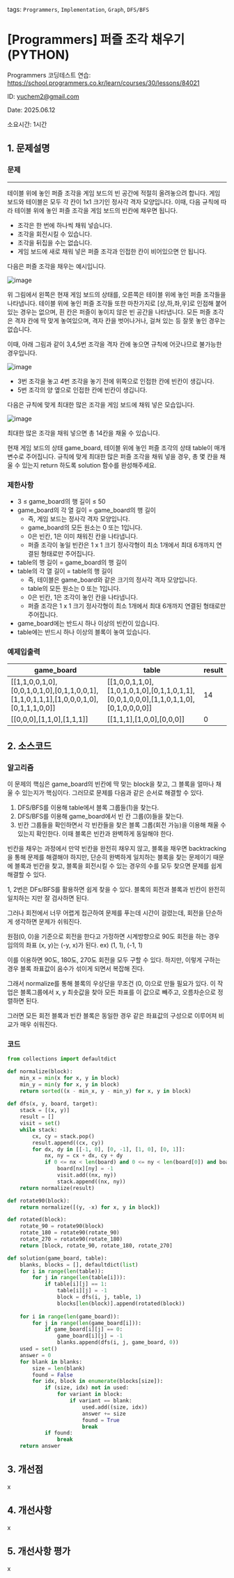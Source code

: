 tags: `Programmers`, `Implementation`, `Graph`, `DFS/BFS`

# [Programmers] 퍼즐 조각 채우기 (PYTHON)
Programmers 코딩테스트 연습: https://school.programmers.co.kr/learn/courses/30/lessons/84021

ID: yuchem2@gmail.com

Date: 2025.06.12

소요시간: 1시간

## 1. 문제설명

### 문제
---
테이블 위에 놓인 퍼즐 조각을 게임 보드의 빈 공간에 적절히 올려놓으려 합니다. 게임 보드와 테이블은 모두 각 칸이 1x1 크기인 정사각 격자 모양입니다. 이때, 다음 규칙에 따라 테이블 위에 놓인 퍼즐 조각을 게임 보드의 빈칸에 채우면 됩니다.

+ 조각은 한 번에 하나씩 채워 넣습니다.
+ 조각을 회전시킬 수 있습니다.
+ 조각을 뒤집을 수는 없습니다.
+ 게임 보드에 새로 채워 넣은 퍼즐 조각과 인접한 칸이 비어있으면 안 됩니다.

다음은 퍼즐 조각을 채우는 예시입니다.

![image](https://github.com/user-attachments/assets/b4f85a98-9b6c-4e28-8c04-4aa1d997cdbd)

위 그림에서 왼쪽은 현재 게임 보드의 상태를, 오른쪽은 테이블 위에 놓인 퍼즐 조각들을 나타냅니다. 테이블 위에 놓인 퍼즐 조각들 또한 마찬가지로 [상,하,좌,우]로 인접해 붙어있는 경우는 없으며, 흰 칸은 퍼즐이 놓이지 않은 빈 공간을 나타냅니다. 모든 퍼즐 조각은 격자 칸에 딱 맞게 놓여있으며, 격자 칸을 벗어나거나, 걸쳐 있는 등 잘못 놓인 경우는 없습니다.

이때, 아래 그림과 같이 3,4,5번 조각을 격자 칸에 놓으면 규칙에 어긋나므로 불가능한 경우입니다.

![image](https://github.com/user-attachments/assets/7d9b1ca2-cce8-427b-ae44-21e4ddf2f71b)


+ 3번 조각을 놓고 4번 조각을 놓기 전에 위쪽으로 인접한 칸에 빈칸이 생깁니다.
+ 5번 조각의 양 옆으로 인접한 칸에 빈칸이 생깁니다.

다음은 규칙에 맞게 최대한 많은 조각을 게임 보드에 채워 넣은 모습입니다.

![image](https://github.com/user-attachments/assets/8d9e0528-a8fc-4b33-937f-0f53ff53c63e)


최대한 많은 조각을 채워 넣으면 총 14칸을 채울 수 있습니다.

현재 게임 보드의 상태 game_board, 테이블 위에 놓인 퍼즐 조각의 상태 table이 매개변수로 주어집니다. 규칙에 맞게 최대한 많은 퍼즐 조각을 채워 넣을 경우, 총 몇 칸을 채울 수 있는지 return 하도록 solution 함수를 완성해주세요.

### 제한사항
+ 3 ≤ game_board의 행 길이 ≤ 50
+ game_board의 각 열 길이 = game_board의 행 길이
  + 즉, 게임 보드는 정사각 격자 모양입니다.
  + game_board의 모든 원소는 0 또는 1입니다.
  + 0은 빈칸, 1은 이미 채워진 칸을 나타냅니다.
  + 퍼즐 조각이 놓일 빈칸은 1 x 1 크기 정사각형이 최소 1개에서 최대 6개까지 연결된 형태로만 주어집니다.
+ table의 행 길이 = game_board의 행 길이
+ table의 각 열 길이 = table의 행 길이
  + 즉, 테이블은 game_board와 같은 크기의 정사각 격자 모양입니다.
  + table의 모든 원소는 0 또는 1입니다.
  + 0은 빈칸, 1은 조각이 놓인 칸을 나타냅니다.
  + 퍼즐 조각은 1 x 1 크기 정사각형이 최소 1개에서 최대 6개까지 연결된 형태로만 주어집니다.
+ game_board에는 반드시 하나 이상의 빈칸이 있습니다.
+ table에는 반드시 하나 이상의 블록이 놓여 있습니다.

### 예제입출력

| game_board                                                                            | table                                                                                 | result  |
|---------------------------------------------------------------------------------------|---------------------------------------------------------------------------------------|---------|
| [[1,1,0,0,1,0],[0,0,1,0,1,0],[0,1,1,0,0,1],[1,1,0,1,1,1],[1,0,0,0,1,0],[0,1,1,1,0,0]] | [[1,0,0,1,1,0],[1,0,1,0,1,0],[0,1,1,0,1,1],[0,0,1,0,0,0],[1,1,0,1,1,0],[0,1,0,0,0,0]] | 14      |
| [[0,0,0],[1,1,0],[1,1,1]]                                                             | [[1,1,1],[1,0,0],[0,0,0]]                                                             | 0       |



## 2. 소스코드

### 알고리즘
이 문제의 핵심은 game_board의 빈칸에 딱 맞는 block을 찾고, 그 블록을 얼마나 채울 수 있는지가 핵심이다. 그러므로 문제를 다음과 같은 순서로 해결할 수 있다.
1. DFS/BFS를 이용해 table에서 블록 그룹들(1)을 찾는다.
2. DFS/BFS를 이용해 game_board에서 빈 칸 그룹(0)들을 찾는다.
3. 빈칸 그룹들을 확인하면서 각 빈칸들을 찾은 블록 그롭(회전 가능)을 이용해 채울 수 있는지 확인한다. 이때 블록은 빈칸과 완벽하게 동일해야 한다.

빈칸을 채우는 과정에서 만약 빈칸을 완전히 채우지 않고, 블록을 채우면 backtracking을 통해 문제를 해결해야 하지만, 단순히 완벽하게 일치하는 블록을 찾는 문제이기 때문에 블록과 빈칸을 찾고, 블록을 회전시킬 수 있는 경우의 수를 모두 찾으면 문제를 쉽게 해결할 수 있다.

1, 2번은 DFs/BFS를 활용하면 쉽게 찾을 수 있다. 블록의 회전과 블록과 빈칸이 완전히 일치하는 지만 잘 검사하면 된다.

그러나 회전에서 너무 어렵게 접근하여 문제를 푸는데 시간이 걸렸는데, 회전을 단순하게 생각하면 문제가 쉬워진다. 

원점(0, 0)을 기준으로 회전을 한다고 가정하면 시계방향으로 90도 회전을 하는 경우 임의의 좌표 (x, y)는 (-y, x)가 된다. ex) (1, 1), (-1, 1)

이를 이용하면 90도, 180도, 270도 회전을 모두 구할 수 있다. 하지만, 이렇게 구하는 경우 블록 좌표값이 음수가 섞이게 되면서 복잡해 진다. 

그래서 normalize를 통해 블록의 우상단을 무조건 (0, 0)으로 만들 필요가 있다. 이 작업은 블록그룹에서 x, y 최솟값을 찾아 모든 좌표를 이 값으로 빼주고, 오름차순으로 정렬하면 된다.

그러면 모든 회전 블록과 빈칸 블록은 동일한 경우 같은 좌표값의 구성으로 이루어져 비교가 매우 쉬워진다. 


### 코드
```python
from collections import defaultdict

def normalize(block):
    min_x = min(x for x, y in block)
    min_y = min(y for x, y in block)
    return sorted((x - min_x, y - min_y) for x, y in block)
    
def dfs(x, y, board, target):
    stack = [(x, y)]
    result = []
    visit = set()
    while stack:
        cx, cy = stack.pop()
        result.append((cx, cy))
        for dx, dy in [[-1, 0], [0, -1], [1, 0], [0, 1]]:
            nx, ny = cx + dx, cy + dy
            if 0 <= nx < len(board) and 0 <= ny < len(board[0]) and board[nx][ny] == target and (nx, ny) not in visit:
                board[nx][ny] = -1
                visit.add((nx, ny))
                stack.append((nx, ny))
    return normalize(result)

def rotate90(block):
    return normalize([(y, -x) for x, y in block])

def rotated(block):
    rotate_90 = rotate90(block)
    rotate_180 = rotate90(rotate_90)
    rotate_270 = rotate90(rotate_180)
    return [block, rotate_90, rotate_180, rotate_270]

def solution(game_board, table):
    blanks, blocks = [], defaultdict(list)
    for i in range(len(table)):
        for j in range(len(table[i])):
            if table[i][j] == 1:
                table[i][j] = -1
                block = dfs(i, j, table, 1)
                blocks[len(block)].append(rotated(block))
                
    for i in range(len(game_board)):
        for j in range(len(game_board[i])):
            if game_board[i][j] == 0:
                game_board[i][j] = -1
                blanks.append(dfs(i, j, game_board, 0))
    used = set()
    answer = 0
    for blank in blanks:
        size = len(blank)
        found = False
        for idx, block in enumerate(blocks[size]):
            if (size, idx) not in used:
                for variant in block:
                    if variant == blank:
                        used.add((size, idx))
                        answer += size
                        found = True
                        break
            if found:
                break
    return answer
```
## 3. 개선점
x
## 4. 개선사항
x
## 5. 개선사항 평가
x
